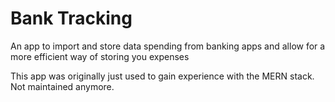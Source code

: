 # Bank Tracking
An app to import and store data spending from banking apps and allow for a more efficient way of storing you expenses

This app was originally just used to gain experience with the MERN stack. Not maintained anymore. 
